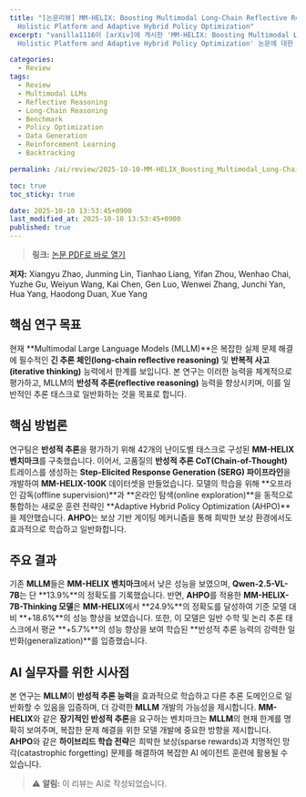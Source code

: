 ```yaml
---
title: "[논문리뷰] MM-HELIX: Boosting Multimodal Long-Chain Reflective Reasoning with
  Holistic Platform and Adaptive Hybrid Policy Optimization"
excerpt: "vanilla1116이 [arXiv]에 게시한 'MM-HELIX: Boosting Multimodal Long-Chain Reflective Reasoning with
  Holistic Platform and Adaptive Hybrid Policy Optimization' 논문에 대한 자세한 리뷰입니다."

categories:
  - Review
tags:
  - Review
  - Multimodal LLMs
  - Reflective Reasoning
  - Long-Chain Reasoning
  - Benchmark
  - Policy Optimization
  - Data Generation
  - Reinforcement Learning
  - Backtracking

permalink: /ai/review/2025-10-10-MM-HELIX_Boosting_Multimodal_Long-Chain_Reflective_Reasoning_with_Holistic_Platform_and_Adaptive_Hybrid_Policy_Optimization/

toc: true
toc_sticky: true

date: 2025-10-10 13:53:45+0900
last_modified_at: 2025-10-10 13:53:45+0900
published: true
---
```

> **링크:** [논문 PDF로 바로 열기](https://arxiv.org/abs/2510.08540)

**저자:** Xiangyu Zhao, Junming Lin, Tianhao Liang, Yifan Zhou, Wenhao Chai, Yuzhe Gu, Weiyun Wang, Kai Chen, Gen Luo, Wenwei Zhang, Junchi Yan, Hua Yang, Haodong Duan, Xue Yang



## 핵심 연구 목표
현재 **Multimodal Large Language Models (MLLM)**은 복잡한 실제 문제 해결에 필수적인 **긴 추론 체인(long-chain reflective reasoning)** 및 **반복적 사고(iterative thinking)** 능력에서 한계를 보입니다. 본 연구는 이러한 능력을 체계적으로 평가하고, MLLM의 **반성적 추론(reflective reasoning)** 능력을 향상시키며, 이를 일반적인 추론 태스크로 일반화하는 것을 목표로 합니다.

## 핵심 방법론
연구팀은 **반성적 추론**을 평가하기 위해 42개의 난이도별 태스크로 구성된 **MM-HELIX 벤치마크**를 구축했습니다. 이어서, 고품질의 **반성적 추론 CoT(Chain-of-Thought)** 트레이스를 생성하는 **Step-Elicited Response Generation (SERG) 파이프라인**을 개발하여 **MM-HELIX-100K** 데이터셋을 만들었습니다. 모델의 학습을 위해 **오프라인 감독(offline supervision)**과 **온라인 탐색(online exploration)**을 동적으로 통합하는 새로운 훈련 전략인 **Adaptive Hybrid Policy Optimization (AHPO)**을 제안했습니다. **AHPO**는 보상 기반 게이팅 메커니즘을 통해 희박한 보상 환경에서도 효과적으로 학습하고 일반화합니다.

## 주요 결과
기존 **MLLM**들은 **MM-HELIX 벤치마크**에서 낮은 성능을 보였으며, **Qwen-2.5-VL-7B**는 단 **13.9%**의 정확도를 기록했습니다. 반면, **AHPO**를 적용한 **MM-HELIX-7B-Thinking 모델**은 **MM-HELIX**에서 **24.9%**의 정확도를 달성하여 기준 모델 대비 **+18.6%**의 성능 향상을 보였습니다. 또한, 이 모델은 일반 수학 및 논리 추론 태스크에서 평균 **+5.7%**의 성능 향상을 보여 학습된 **반성적 추론 능력의 강력한 일반화(generalization)**를 입증했습니다.

## AI 실무자를 위한 시사점
본 연구는 **MLLM**이 **반성적 추론 능력**을 효과적으로 학습하고 다른 추론 도메인으로 일반화할 수 있음을 입증하며, 더 강력한 **MLLM** 개발의 가능성을 제시합니다. **MM-HELIX**와 같은 **장기적인 반성적 추론**을 요구하는 벤치마크는 **MLLM**의 현재 한계를 명확히 보여주며, 복잡한 문제 해결을 위한 모델 개발에 중요한 방향을 제시합니다. **AHPO**와 같은 **하이브리드 학습 전략**은 희박한 보상(sparse rewards)과 치명적인 망각(catastrophic forgetting) 문제를 해결하여 복잡한 AI 에이전트 훈련에 활용될 수 있습니다.

> ⚠️ **알림:** 이 리뷰는 AI로 작성되었습니다.